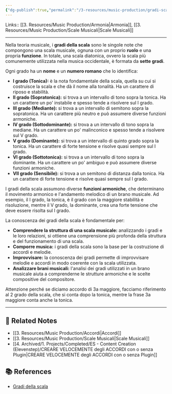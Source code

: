 ```yaml
---
{"dg-publish":true,"permalink":"/3-resources/music-production/gradi-scala/"}
---
```


Links:: [[3. Resources/Music Production/Armonia\|Armonia]], [[3. Resources/Music Production/Scale Musicali\|Scale Musicali]]

---
Nella teoria musicale, i **gradi della scala** sono le singole note che compongono una scala musicale, ognuna con un proprio **ruolo** e una propria **funzione**. In totale, una scala diatonica, ovvero la scala più comunemente utilizzata nella musica occidentale, è formata da **sette gradi**.

Ogni grado ha un **nome** e un **numero romano** che lo identifica:

- **I grado (Tonica):** è la nota fondamentale della scala, quella su cui si costruisce la scala e che dà il nome alla tonalità. Ha un carattere di riposo e stabilità.
- **II grado (Sopratonica):** si trova a un intervallo di tono sopra la tonica. Ha un carattere un po' instabile e spesso tende a risolvere sul I grado.
- **III grado (Mediante):** si trova a un intervallo di semitono sopra la sopratonica. Ha un carattere più neutro e può assumere diverse funzioni armoniche.
- **IV grado (Sottodominante):** si trova a un intervallo di tono sopra la mediane. Ha un carattere un po' malinconico e spesso tende a risolvere sul V grado.
- **V grado (Dominante):** si trova a un intervallo di quinto grado sopra la tonica. Ha un carattere di forte tensione e risolve quasi sempre sul I grado.
- **VI grado (Sottotonica):** si trova a un intervallo di tono sopra la dominante. Ha un carattere un po' ambiguo e può assumere diverse funzioni armoniche.
- **VII grado (Sensibile):** si trova a un semitono di distanza dalla tonica. Ha un carattere di forte tensione e risolve quasi sempre sul I grado.

I gradi della scala assumono diverse **funzioni armoniche**, che determinano il movimento armonico e l'andamento melodico di un brano musicale. Ad esempio, il I grado, la tonica, è il grado con la maggiore stabilità e risoluzione, mentre il V grado, la dominante, crea una forte tensione che deve essere risolta sul I grado.

La conoscenza dei gradi della scala è fondamentale per:

- **Comprendere la struttura di una scala musicale:** analizzando i gradi e le loro relazioni, si ottiene una comprensione più profonda della struttura e del funzionamento di una scala.
- **Comporre musica:** i gradi della scala sono la base per la costruzione di accordi e melodie.
- **Improvvisare:** la conoscenza dei gradi permette di improvvisare melodie e accordi in modo coerente con la scala utilizzata.
- **Analizzare brani musicali:** l'analisi dei gradi utilizzati in un brano musicale aiuta a comprenderne le strutture armoniche e le scelte compositive del compositore.


Attenzione perché se diciamo accordo di 3a maggiore, facciamo riferimento al 2 grado della scala, che si conta dopo la tonica, mentre la frase 3a maggiore conta anche la tonica. 


---

## 🔗 Related Notes

- [[3. Resources/Music Production/Accordi\|Accordi]]
- [[3. Resources/Music Production/Scale Musicali\|Scale Musicali]]
- [[4. Archived/1. Projects/Completed/ES - Content Creation (Elevenstep)/CREARE VELOCEMENTE degli ACCORDI con o senza Plugin\|CREARE VELOCEMENTE degli ACCORDI con o senza Plugin]]

## 📚 References

- [Gradi della scala](https://it.wikipedia.org/wiki/Categoria:Gradi_della_scala)


